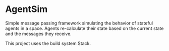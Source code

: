 # AgentSim
Simple message passing framework simulating the behavior of stateful agents in a space.
Agents re-calculate their state based on the current state and the messages they receive.

This project uses the build system Stack.
